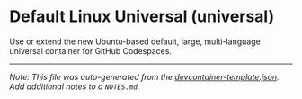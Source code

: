 
# Default Linux Universal (universal)

Use or extend the new Ubuntu-based default, large, multi-language universal container for GitHub Codespaces.





---

_Note: This file was auto-generated from the [devcontainer-template.json](https://github.com/igecloudsdev/devcondemos/blob/main/src/universal/devcontainer-template.json).  Add additional notes to a `NOTES.md`._
